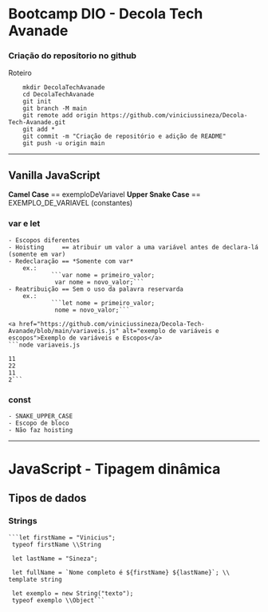 # Bootcamp DIO - Decola Tech Avanade

### Criação do reposítorio no github

Roteiro
```
    mkdir DecolaTechAvanade
    cd DecolaTechAvanade
    git init
    git branch -M main
    git remote add origin https://github.com/viniciussineza/Decola-Tech-Avanade.git
    git add *
    git commit -m "Criação de repositório e adição de README"
    git push -u origin main
```

___

## Vanilla JavaScript

**Camel Case** == exemploDeVariavel
**Upper Snake Case** == EXEMPLO_DE_VARIAVEL (constantes)

### var e let
    - Escopos diferentes
    - Hoisting     == atribuir um valor a uma variável antes de declara-lá (somente em var)
    - Redeclaração == *Somente com var* 
        ex.:    
                ```var nome = primeiro_valor;
                 var nome = novo_valor;```
    - Reatribuição == Sem o uso da palavra reservarda
        ex.:    
                ```let nome = primeiro_valor;
                 nome = novo_valor;```
    
    <a href="https://github.com/viniciussineza/Decola-Tech-Avanade/blob/main/variaveis.js" alt="exemplo de variáveis e escopos">Exemplo de variáveis e Escopos</a>
    ```node variaveis.js

    11
    22
    11
    2```


### const
    - SNAKE_UPPER_CASE
    - Escopo de bloco
    - Não faz hoisting

___

# JavaScript - Tipagem dinâmica

## Tipos de dados

### Strings

    ```let firstName = "Vinicius";
     typeof firstName \\String

     let lastName = "Sineza";

     let fullName = `Nome completo é ${firstName} ${lastName}`; \\ template string

     let exemplo = new String("texto");
     typeof exemplo \\Object```

